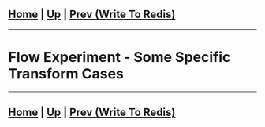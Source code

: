 ## [Home](../README.md) | [Up](experiments.md) | [Prev (Write To Redis)](experiment-write_to_redis.md)
---
# Flow Experiment - Some Specific Transform Cases

---
## [Home](../README.md) | [Up](experiments.md) | [Prev (Write To Redis)](experiment-write_to_redis.md)
